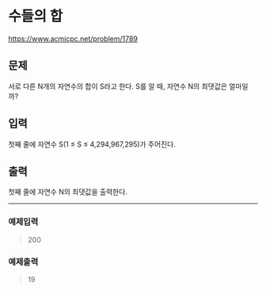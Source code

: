 # 수들의 합

https://www.acmicpc.net/problem/1789

## 문제 
서로 다른 N개의 자연수의 합이 S라고 한다. S를 알 때, 자연수 N의 최댓값은 얼마일까?

## 입력
첫째 줄에 자연수 S(1 ≤ S ≤ 4,294,967,295)가 주어진다.

## 출력
첫째 줄에 자연수 N의 최댓값을 출력한다.

---

### 예제입력
> 200

### 예제출력
>19
